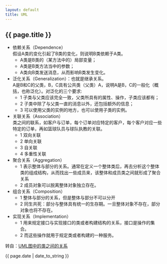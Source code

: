 ```yaml
---
layout: default
title: UML
---
```


## {{ page.title }}  
 - 依赖关系（Dependence）  
  假设A类的变化引起了B类的变化，则说明B类依赖于A类。  
	- A类是B类的（某方法中的）局部变量；
	- A类是B类方法当中的参数；
	- A类向B类发送消息，从而影响B类发生变化。  
 - 泛化关系（Generalization）：也就是继承关系。  
  A是B和C的父类，B，C具有公共类（父类）A，说明A是B，C的一般化（概括，也称泛化）。对泛化的三个要求:  
	- 1 子类与父类应该完全一致，父类所具有的属性、操作，子类应该都有；
	- 2 子类中除了与父类一直的消息以外，还包括额外的信息；
	- 3 可以使用父类的实例的地方，也可以使用子类的实例。  
 - 关联关系（Association）  
  类之间的联系，如客户与订单，每个订单对应特定的客户，每个客户对应一些特定的订单，再如篮球队员与球队执教的关联。  
	- 1 双向关联
	- 2 单向关联
	- 3 自关联
	- 4 多重性关联  
 - 聚合关系（Aggregation）  
	- 1 表示整体与部分的关系。通常在定义一个整体类后，再去分析这个整体类的组成结构，从而找出一些成员来，该整体和成员类之间就形成了聚合关系
	- 2 成员对象可以脱离整体对象独立存在。  
 - 组合关系（Composition）  
	- 1 整体与部分的关系，但是整体与部分不可以分开
	- 2 同生共死：部分与整体具有统一的生存期。一旦整体对象不存在，部分对象也将不存在。  
 - 实现关系（Implementation）  
	- 1 用来规定接口与实现接口的类或者构建结构的关系，接口是操作的集合。
	- 2 而这些操作就用于规定类或者构建的一种服务。


转自：[UML图中的类之间的关系](http://blog.csdn.net/hguisu/article/details/7609483)




{{ page.date | date_to_string }}
